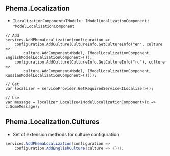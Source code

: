 ## Phema.Localization
- `ILocalizationComponent<TModel>` : `IModelLocalizationComponent` : `*ModelLocalizationComponent`
```csproj
// Add
services.AddPhemaLocalization(configuration =>
	configuration.AddCulture(CultureInfo.GetCultureInfo("en", culture =>
		culture.AddComponent<Model, IModelLocalizationComponent, EnglishModelLocalizationComponent>()),
	configuration.AddCulture(CultureInfo.GetCultureInfo("ru"), culture =>
		culture.AddComponent<Model, IModelLocalizationComponent, RussianModelLocalizationComponent>())));

// Get
var localizer = serviceProvider.GetRequiredService<ILocalizer>();

// Use
var message = localizer.Localize<IModelLocalizationComponent>(c => c.SomeMessage);
```

## Phema.Localization.Cultures
- Set of extension methods for culture configuration
```csharp
services.AddPhemaLocalization(configuration =>
	configuration.AddEnglishCulture(culture => {}));
```
